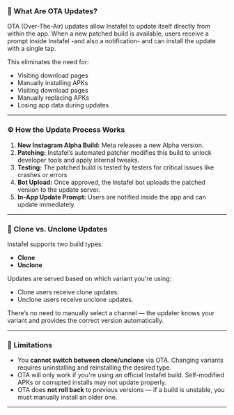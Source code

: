 ### 🚀 What Are OTA Updates?

OTA (Over-The-Air) updates allow Instafel to update itself directly from within the app. When a new patched build is available, users receive a prompt inside Instafel -and also a notification- and can install the update with a single tap.

This eliminates the need for:

- Visiting download pages
- Manually installing APKs
- Visiting download pages
- Manually replacing APKs
- Losing app data during updates

---

### ⚙️ How the Update Process Works

1. **New Instagram Alpha Build:** Meta releases a new Alpha version.
2. **Patching:** Instafel’s automated patcher modifies this build to unlock developer tools and apply internal tweaks.
3. **Testing:** The patched build is tested by testers for critical issues like crashes or errors
4. **Bot Upload:** Once approved, the Instafel bot uploads the patched version to the update server.
5. **In-App Update Prompt:** Users are notified inside the app and can update immediately.

---

### 🧬 Clone vs. Unclone Updates

Instafel supports two build types:

- **Clone**
- **Unclone**

Updates are served based on which variant you're using:

- Clone users receive clone updates.
- Unclone users receive unclone updates.

There’s no need to manually select a channel — the updater knows your variant and provides the correct version automatically.

---

### 🛑 Limitations

- You **cannot switch between clone/unclone** via OTA. Changing variants requires uninstalling and reinstalling the desired type.
- OTA will only work if you're using an official Instafel build. Self-modified APKs or corrupted installs may not update properly.
- OTA does **not roll back** to previous versions — if a build is unstable, you must manually install an older one.

---
